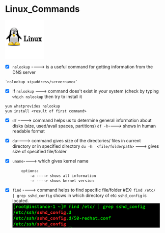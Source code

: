 # Linux_Commands



<img src="https://github.com/tahirguluzade/Linux_Commands/blob/master/linux-logo-design-template-b04c5960543f942cbd64c81280a5a941_screen.jpg" width=25% height=25%>


- [x] `nslookup` ----> is a useful command for getting information from the DNS server
```
`nslookup <ipaddress/servername>`
```
- [x] If `nslookup` ---> command does't exist in your system (check by typing `which nslookup` then try to install it
```
yum whatprovides nslookup
yum install <result of first command>
```
- [x] `df` ----> command helps us to determine general information about disks (size, used/avail spaces, partitions)
`df -h`----> shows in human readable format

- [x] `du`----> command gives size of the directories/ files in current directory or in specified directory
`du -h  <file/folderpath>` ---> gives size of specified file/folder

- [x] `uname`----> which gives kernel name
    ```
        options:
            -a ----> shows all information
            -r ----> shows kernel version
    ```
- [x]  `find` ----> command helps to find specific file/folder 
         #EX: `find /etc/ | grep sshd_config` shows in which directory of etc `sshd_config` is located. 
        <img src="https://github.com/tahirguluzade/Linux_Commands/blob/master/images/Screenshot%202023-01-30%20014510.png">


